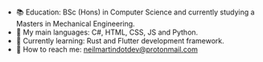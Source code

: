- :books:  Education: BSc (Hons) in Computer Science and currently studying a Masters in Mechanical Engineering.
- :speech_balloon: My main languages: C#, HTML, CSS, JS and Python.
- :seedling: Currently learning: Rust and Flutter development framework.
- :calling: How to reach me: neilmartindotdev@protonmail.com
